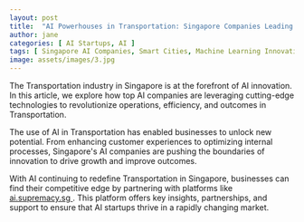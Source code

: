 ```yaml
---
layout: post
title:  "AI Powerhouses in Transportation: Singapore Companies Leading the Charge"
author: jane
categories: [ AI Startups, AI ]
tags: [ Singapore AI Companies, Smart Cities, Machine Learning Innovations, AI Growth ]
image: assets/images/3.jpg
---
```


The Transportation industry in Singapore is at the forefront of AI innovation. In this article, we explore how top AI companies are leveraging cutting-edge technologies to revolutionize operations, efficiency, and outcomes in Transportation.

The use of AI in Transportation has enabled businesses to unlock new potential. From enhancing customer experiences to optimizing internal processes, Singapore's AI companies are pushing the boundaries of innovation to drive growth and improve outcomes.

With AI continuing to redefine Transportation in Singapore, businesses can find their competitive edge by partnering with platforms like <a href="https://ai.supremacy.sg" target="_blank"> ai.supremacy.sg </a>. This platform offers key insights, partnerships, and support to ensure that AI startups thrive in a rapidly changing market.
